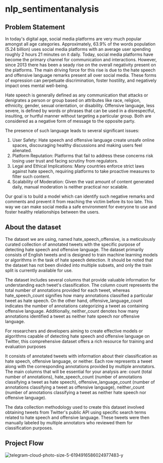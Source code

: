 # nlp_sentimentanalysis

## Problem Statement

In today's digital age, social media platforms are very much popular amongst all age categories. Approximately, 63.9% of the words population (5.24 billion) uses social media platforms with an average user spending roughly 2 hours 21 minutes on it daily. Today, social media platforms have become the primary channel for communication and interactions. However, since 2013 there has been a seady rise on the overall negativity present on the platforms. The main driving force for this rise is due to the hate speech and offensive language remarks present all over social media. These forms of expression can perpetuate discrimination, foster hostility, and negatively impact ones mental well-being. 

Hate speech is generally defined as any communication that attacks or denigrates a person or group based on attributes like race, religion, ethnicity, gender, sexual orientation, or disability. Offensive language, less severe, is defined by words or phrases that can be used in a disrespectful, insulting, or hurtful manner without targeting a particular group. Both are considered as a negative form of message to the opposite party.

The presence of such language leads to several significant issues:
1. User Safety: Hate speech and offensive language create unsafe online spaces, discouraging healthy discussions and making users feel alienated.
2. Platform Reputation: Platforms that fail to address these concerns risk losing user trust and facing scrutiny from regulators.
3. Legal and Ethical Implications: Many countries enforce strict laws against hate speech, requiring platforms to take proactive measures to filter such content.
4. Scalability of Moderation: Given the vast amount of content generated daily, manual moderation is neither practical nor scalable.

Our goal is to build a model which can identify such negative remarks and comments and prevent it from reaching the victim before its too late. This way we can make social media a safe environment for everyone to use and foster healthy relationships between the users.

## About the dataset

The dataset we are using, named hate_speech_offensive, is a meticulously curated collection of annotated tweets with the specific purpose of detecting hate speech and offensive language. The dataset primarily consists of English tweets and is designed to train machine learning models or algorithms in the task of hate speech detection. It should be noted that the dataset has not been divided into multiple subsets, and only the train split is currently available for use.

The dataset includes several columns that provide valuable information for understanding each tweet's classification. The column count represents the total number of annotations provided for each tweet, whereas hate_speech_count signifies how many annotations classified a particular tweet as hate speech. On the other hand, offensive_language_count indicates the number of annotations categorizing a tweet as containing offensive language. Additionally, neither_count denotes how many annotations identified a tweet as neither hate speech nor offensive language.

For researchers and developers aiming to create effective models or algorithms capable of detecting hate speech and offensive language on Twitter, this comprehensive dataset offers a rich resource for training and evaluation purposes

It consists of annotated tweets with information about their classification as hate speech, offensive language, or neither.
Each row represents a tweet along with the corresponding annotations provided by multiple annotators.
The main columns that will be essential for your analysis are: count (total number of annotations), hate_speech_count (number of annotations classifying a tweet as hate speech), offensive_language_count (number of annotations classifying a tweet as offensive language), neither_count (number of annotations classifying a tweet as neither hate speech nor offensive language).

The data collection methodology used to create this dataset involved obtaining tweets from Twitter's public API using specific search terms related to hate speech and offensive language. These tweets were then manually labeled by multiple annotators who reviewed them for classification purposes.

## Project Flow

![telegram-cloud-photo-size-5-6194916586024977483-y](https://github.com/user-attachments/assets/f4da7ca8-fb57-42d9-aa39-b681c69bbbe4)


